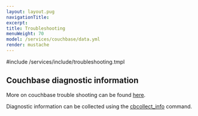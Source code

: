```yaml
---
layout: layout.pug
navigationTitle:
excerpt:
title: Troubleshooting
menuWeight: 70
model: /services/couchbase/data.yml
render: mustache
---
```


#include /services/include/troubleshooting.tmpl

## Couchbase diagnostic information

More on couchbase trouble shooting can be found [here](https://developer.couchbase.com/documentation/server/current/troubleshooting/troubleshooting-general-tips.html).

Diagnostic information can be collected using the [cbcollect_info](https://developer.couchbase.com/documentation/server/current/cli/cbcollect-info-tool.html) command.
